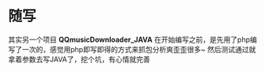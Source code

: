 # 随写
其实另一个项目 __QQmusicDownloader_JAVA__ 在开始编写之前，是先用了php编写了一次的，感觉用php即写即得的方式来抓包分析爽歪歪很多~
然后测试通过就拿着参数去写JAVA了，挖个坑，有心情就完善